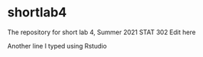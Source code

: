 # shortlab4
The repository for short lab 4, Summer 2021 STAT 302
Edit here

Another line I typed using Rstudio